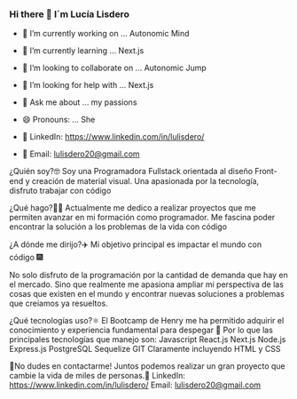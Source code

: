 ### Hi there 👋 I´m Lucía Lisdero


- 🔭 I’m currently working on ... Autonomic Mind
- 🌱 I’m currently learning ... Next.js
- 👯 I’m looking to collaborate on ... Autonomic Jump
- 🤔 I’m looking for help with ... Next.js
- 💬 Ask me about ... my passions
- 😄 Pronouns: ... She

- 📲 LinkedIn: https://www.linkedin.com/in/lulisdero/
- 📲 Email: lulisdero20@gmail.com

¿Quién soy?🤓 Soy una Programadora Fullstack orientada al diseño Front-end y creación de material visual.
Una apasionada por la tecnología, disfruto trabajar con código

¿Qué hago?👩‍💻 Actualmente me dedico a realizar proyectos que me permiten avanzar en mi formación como programador. Me fascina poder encontrar la solución a los problemas de la vida con código

¿A dónde me dirijo?✈️ Mi objetivo principal es impactar el mundo con código 🎆

No solo disfruto de la programación por la cantidad de demanda que hay en el mercado. Sino que realmente me apasiona ampliar mi perspectiva de las cosas que existen en el mundo y encontrar nuevas soluciones a problemas que creíamos ya resueltos.

¿Qué tecnologías uso?⚛️ El Bootcamp de Henry me ha permitido adquirir el conocimiento y experiencia fundamental para despegar 🚀 Por lo que las principales tecnologías que manejo son:
Javascript React.js Next.js Node.js Express.js PostgreSQL Sequelize GIT Claramente incluyendo HTML y CSS


📲No dudes en contactarme! Juntos podemos realizar un gran proyecto que cambie la vida de miles de personas.📲
LinkedIn: https://www.linkedin.com/in/lulisdero/
Email: lulisdero20@gmail.com
